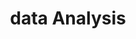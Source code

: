 ---
layout: page
title: data Analysis
nav: true
nav_order: 3
dropdown: true
children: 
    - title: data collection
      permalink: /ref/data-analysis/data-collection/
    - title: divider
    - title: databases
      permalink: /ref/data-analysis/databases/
    - title: divider
    - title: basic charting
      permalink: /ref/data-analysis/basic-charting/
    - title: divider
    - title: data visualization
      permalink: /ref/data-analysis/data-visualization/
    - title: divider
    - title: machine learning
      permalink: /ref/data-analysis/ml/
    - title: divider
    - title: statistics
      permalink: /ref/data-analysis/statistics/
---